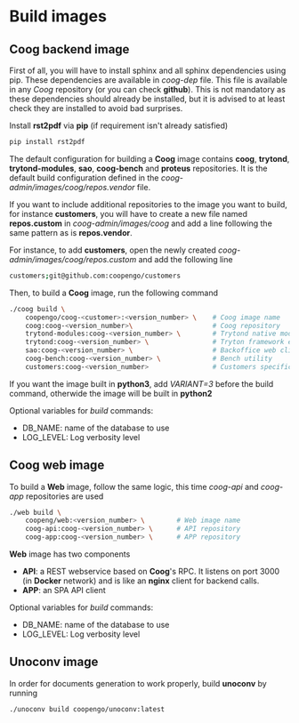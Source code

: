 # Build images

## Coog backend image

First of all, you will have to install sphinx and all sphinx dependencies using
pip. These dependencies are available in *coog-dep* file. This file is
available in any *Coog* repository (or you can check **github**). This is not
mandatory as these dependencies should already be installed, but it is advised
to at least check they are installed to avoid bad surprises.

Install **rst2pdf** via **pip** (if requirement isn't already satisfied)

``` bash
pip install rst2pdf
```

The default configuration for building a **Coog** image contains **coog**,
**trytond**, **trytond-modules**, **sao**, **coog-bench** and **proteus**
repositories. It is the default build configuration defined in the
*coog-admin/images/coog/repos.vendor* file.

If you want to include additional
repositories to the image you want to build, for instance **customers**, you
will have to create a new file named **repos.custom** in
*coog-admin/images/coog* and add a line following the same pattern as is
**repos.vendor**.

For instance, to add **customers**, open the newly created
*coog-admin/images/coog/repos.custom* and add the following line

``` bash
customers;git@github.com:coopengo/customers
```

Then, to build a **Coog** image, run the following command

``` bash
./coog build \
    coopengo/coog-<customer>:<version_number> \    # Coog image name
    coog:coog-<version_number>\                    # Coog repository
    trytond-modules:coog-<version_number> \        # Trytond native modules
    trytond:coog-<version_number> \                # Tryton framework engine
    sao:coog-<version_number> \                    # Backoffice web client
    coog-bench:coog-<version_number> \             # Bench utility
    customers:coog-<version_number>                # Customers specific repository
```

If you want the image built in **python3**, add *VARIANT=3* before the build
command, otherwide the image will be built in **python2**

Optional variables for *build* commands:

* DB_NAME: name of the database to use
* LOG_LEVEL: Log verbosity level

## Coog web image
To build a **Web** image, follow the same logic, this time *coog-api* and 
*coog-app* repositories are used

``` bash
./web build \
    coopeng/web:<version_number> \        # Web image name
    coog-api:coog-<version_number> \      # API repository 
    coog-app:coog-<version_number> \      # APP repository
```

**Web** image has two components

* **API**: a REST webservice based on **Coog**'s RPC. It listens on port 3000
  (in **Docker** network) and is like an **nginx** client for backend calls.
* **APP**: an SPA API client

Optional variables for *build* commands:

* DB_NAME: name of the database to use
* LOG_LEVEL: Log verbosity level


## Unoconv image
In order for documents generation to work properly, build **unoconv** by running

``` bash
./unoconv build coopengo/unoconv:latest
```